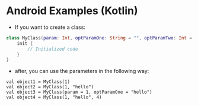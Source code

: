 # Android Examples (Kotlin)

- If you want to create a class:

```kotlin
class MyClass(param: Int, optParamOne: String = "", optParamTwo: Int = 2) {
    init {
        // Initialized code
    }
}
```

- after, you can use the parameters in the following way:
```koltin
val object1 = MyClass(1)
val object2 = MyClass(1, "hello")
val object3 = MyClass(param = 1, optParamOne = "hello")
val object4 = MyClass(1, "hello", 4)
```